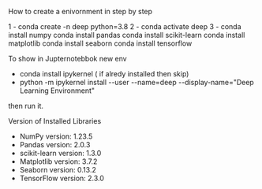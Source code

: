   How to create a enivornment in step by step 
  
  1 - conda create -n deep python=3.8
  2 - conda activate deep
  3 - conda install numpy
      conda install pandas
      conda install scikit-learn
      conda install matplotlib
      conda install seaborn
      conda install tensorflow
  
  To show in Jupternotebbok new env
- conda install ipykernel  ( if alredy installed then skip)
- python -m ipykernel install --user --name=deep --display-name="Deep Learning Environment"

then run it.


Version of Installed Libraries 

- NumPy version: 1.23.5
- Pandas version: 2.0.3
- scikit-learn version: 1.3.0
- Matplotlib version: 3.7.2
- Seaborn version: 0.13.2
- TensorFlow version: 2.3.0